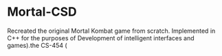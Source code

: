 # Mortal-CSD
Recreated the original Mortal Kombat game from scratch. Implemented in C++ for the purposes of Development of intelligent interfaces and games).the CS-454 (
